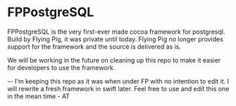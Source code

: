 # FPPostgreSQL
FPPostgreSQL is the very first-ever made cocoa framework for postgresql. Build by Flying Pig, it was private until today.
Flying Pig no longer provides support for the framework and the source is delivered as is.

We will be working in the future on cleaning up this repo to make it easier for developers to use the framework.

-- 
I'm keeping this repo as it was when under FP with no intention to edit it. I will rewrite a fresh framework in swift later. Feel free to use and edit this one in the mean time - AT
